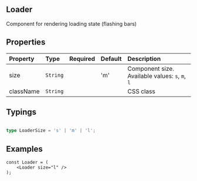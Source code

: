 Loader
---------------

Component for rendering loading state (flashing bars)

## Properties
| Property     | Type       | Required | Default | Description |
|:---          |:---        |:---:     |:---     |:---         |
| size         | `String`   |          | 'm'     |Component size. Available values: `s`, `m`, `l` |
| className    | `String`   |          |         |CSS class   |

## Typings

```ts

type LoaderSize = 's' | 'm' | 'l';

```

## Examples

```tsx
const Loader = (
    <Loader size="l" />
);
```
